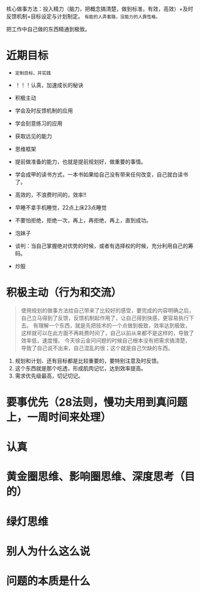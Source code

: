 核心做事方法：投入精力（脑力，把概念搞清楚，做到标准，有效，高效）+及时反馈机制+目标设定与计划制定。
`有能的人弄套路，没能力的人靠性格。`

把工作中自己做的东西精通到极致。

# 近期目标
- `定制目标，并实践`
- ！！！认真，加速成长的秘诀
- 积极主动
- 学会及时反馈机制的应用
- 学会刻意练习的应用
- 获取远见的能力
- 思维框架

- 提前做准备的能力，也就是提前规划好，做重要的事情。

- 学会成甲的读书方式，一本书如果给自己没有带来任何改变，自己就白读书了。
- 高效的，不浪费时间的，效率!!
- 早睡不拿手机睡觉，22点上床23点睡觉
- 不要怕拒绝，拒绝一次，再上，再拒绝，再上，直到成功。
- 泡妹子
- 谈判：当自己掌握绝对优势的时候，或者有选择权的时候，充分利用自己的筹码。
- 炒股

# 积极主动（行为和交流）
> 使用规划的做事方法给自己带来了比较好的感受，要完成的内容明确之后，自己立马得到了反馈，反馈机制起作用了，让自己得到快感，更容易执行下去。
> 有理解一个东西，就是先把技术的一个点做到极致，效率达到极致，这样就可以在此方面不再耗费时间了，自己以前从来都不是这样的，导致了效率低，速度慢。
> 今天徐云金问问题的时候自己根本没有把需求搞清楚，导致了自己说不出来，自己混乱的很；这个就是自己欠缺的东西。

1. 规划和计划、还有目标都是比较重要的，要特别注意及时反馈。
2. 这个东西就是那个吃透，形成肌肉记忆，达到效率提高。
3. 需求优先级最高，切记切记。
# 要事优先（28法则，慢功夫用到真问题上，一周时间来处理）
# 认真
# 黄金圈思维、影响圈思维、深度思考（目的）
# 绿灯思维
# 别人为什么这么说
# 问题的本质是什么